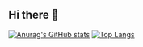 ## Hi there 👋
[![Anurag's GitHub stats](https://github-readme-stats.vercel.app/api?username=hoangthangta)](https://github.com/hoangthangta/github-readme-stats)
[![Top Langs](https://github-readme-stats.vercel.app/api/top-langs/?username=hoangthangta)](https://github.com/hoangthangta/github-readme-stats)

<!--
**hoangthangta/hoangthangta** is a ✨ _special_ ✨ repository because its `README.md` (this file) appears on your GitHub profile.

Here are some ideas to get you started:

- 🔭 I’m currently working on ...
- 🌱 I’m currently learning ...
- 👯 I’m looking to collaborate on ...
- 🤔 I’m looking for help with ...
- 💬 Ask me about ...
- 📫 How to reach me: ...
- 😄 Pronouns: ...
- ⚡ Fun fact: ...
-->

